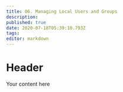 ```yaml
---
title: 06. Managing Local Users and Groups
description: 
published: true
date: 2020-07-18T05:39:10.793Z
tags: 
editor: markdown
---
```


# Header
Your content here